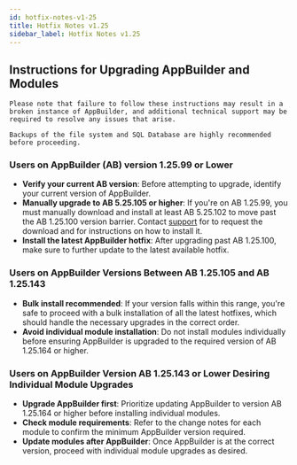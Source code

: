 ```yaml
---
id: hotfix-notes-v1-25
title: Hotfix Notes v1.25
sidebar_label: Hotfix Notes v1.25
---
```


## Instructions for Upgrading AppBuilder and Modules

`Please note that failure to follow these instructions may result in a broken instance of AppBuilder, and additional technical support may be required to resolve any issues that arise.`

`Backups of the file system and SQL Database are highly recommended before proceeding.`

### Users on AppBuilder (AB) version 1.25.99 or Lower
- **Verify your current AB version**: Before attempting to upgrade, identify your current version of AppBuilder.
- **Manually upgrade to AB 5.25.105 or higher**: If you're on AB 1.25.99, you must manually download and install at least AB 5.25.102 to move past the AB 1.25.100 version barrier.  Contact [support](https://console.plantanapp.com/Support) for to request the download and for instructions on how to install it.
- **Install the latest AppBuilder hotfix**: After upgrading past AB 1.25.100, make sure to further update to the latest available hotfix.

### Users on AppBuilder Versions Between AB 1.25.105 and AB 1.25.143
- **Bulk install recommended**: If your version falls within this range, you're safe to proceed with a bulk installation of all the latest hotfixes, which should handle the necessary upgrades in the correct order.
- **Avoid individual module installation**: Do not install modules individually before ensuring AppBuilder is upgraded to the required version of AB 1.25.164 or higher.

### Users on AppBuilder Version AB 1.25.143 or Lower Desiring Individual Module Upgrades
- **Upgrade AppBuilder first**: Prioritize updating AppBuilder to version AB 1.25.164 or higher before installing individual modules.
- **Check module requirements**: Refer to the change notes for each module to confirm the minimum AppBuilder version required.
- **Update modules after AppBuilder**: Once AppBuilder is at the correct version, proceed with individual module upgrades as desired.

